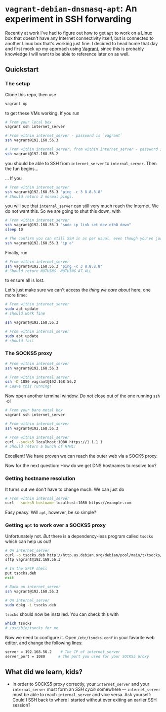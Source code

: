 # `vagrant-debian-dnsmasq-apt`: An experiment in SSH forwarding

Recently at work I've had to figure out how to get `apt` to work on a Linux box that doesn't have any Internet connectivity itself, but is connected to another Linux box that's working just fine. I decided to head home that day and first mock up my approach using [Vagrant](https://www.vagrantup.com/), since this is probably knowledge I will want to be able to reference later on as well.

## Quickstart

### The setup

Clone this repo, then use

```bash
vagrant up
```

to get these VMs working. If you run

```bash
# From your local box
vagrant ssh internet_server

# From within internet_server - password is `vagrant`
ssh vagrant@192.168.56.3

# From within internal_server, from within internet_server - password is, again, `vagrant`
ssh vagrant@192.168.56.2
```

you should be able to SSH from `internet_server` to `internal_server`. Then the fun begins...

... If you

```bash
# From within internet_server
ssh vagrant@192.168.56.3 "ping -c 3 8.8.8.8"
# Should return 3 normal pings.
```

you will see that `internal_server` can still very much reach the Internet. We do not want this. So we are going to shut this down, with

```bash
# From within internet_server
ssh vagrant@192.168.56.3 "sudo ip link set dev eth0 down"
sleep 10

# The confirm you can still SSH in as per usual, even though you've just eviscerated an Ethernet interface.
ssh vagrant@192.168.56.3 "ip a"
```

Finally, run

```bash
# From within internet_server
ssh vagrant@192.168.56.3 "ping -c 3 8.8.8.8"
# Should return NOTHING. NOTHING AT ALL
```

to ensure all is lost.

Let's just make sure we can't access the _thing we care about_ here, one more time:

```bash
# From within internet_server
sudo apt update
# should work fine

ssh vagrant@192.168.56.3

# From within internal_server
sudo apt update
# should fail
```

### The SOCKS5 proxy

```bash
# From within internet_server
ssh vagrant@192.168.56.3

# From within internal_server
ssh -D 1080 vagrant@192.168.56.2
# Leave this running!
```

Now open another terminal window. *Do not* close out of the one running `ssh -D`!

```bash
# From your bare metal box
vagrant ssh internet_server

# From within internet_server
ssh vagrant@192.168.56.3

# From within internal_server
curl --socks5 localhost:1080 https://1.1.1.1
# Should return a bunch of HTML!
```

Excellent! We have proven we can reach the outer web via a SOCK5 proxy.

Now for the next question: How do we get DNS hostnames to resolve too?

### Getting hostname resolution

It turns out we don't have to change much. We can just do 

```bash
# From within internal_server
curl --socks5-hostname localhost:1080 https://example.com
```

Easy peasy. Will `apt`, however, be so simple?

### Getting `apt` to work over a SOCKS5 proxy

Unfortunately not. _But_ there is a dependency-less program called `tsocks` which can help us out!

```bash
# On internet_server
curl -o tsocks.deb http://http.us.debian.org/debian/pool/main/t/tsocks/tsocks_1.8beta5+ds1-1_amd64.deb
sftp vagrant@192.168.56.3

# In the SFTP shell
put tsocks.deb
exit

# Back on internet_server
ssh vagrant@192.168.56.3

# On internal_server
sudo dpkg -i tsocks.deb
```

`tsocks` should now be installed. You can check this with

```bash
which tsocks
# /usr/bin/tsocks for me
```

Now we need to configure it. Open `/etc/tsocks.conf` in your favorite web editor, and change the following lines:

```bash
server = 192.168.56.2    # The IP of internet_server
server_port = 1080      # The port you used for your SOCKS5 proxy
```


## What did we learn, kids?

- In order to SOCKS5 proxy correctly, your `internet_server` and your `internal_server` must form an *SSH cycle* somewhere -- `internet_server` must be able to reach `internal_server` and vice versa. Ask yourself: Could I SSH back to where I started without ever exiting an earlier SSH session?
